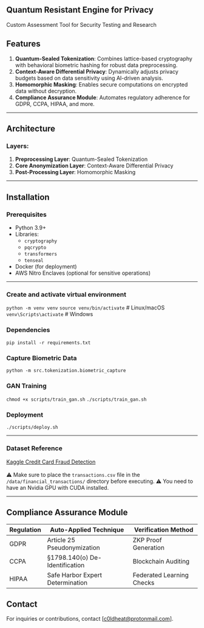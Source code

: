 ## Quantum Resistant Engine for Privacy
Custom Assessment Tool for Security Testing and Research

## Features
1. **Quantum-Sealed Tokenization**: Combines lattice-based cryptography with behavioral biometric hashing for robust data preprocessing.
2. **Context-Aware Differential Privacy**: Dynamically adjusts privacy budgets based on data sensitivity using AI-driven analysis.
3. **Homomorphic Masking**: Enables secure computations on encrypted data without decryption.
4. **Compliance Assurance Module**: Automates regulatory adherence for GDPR, CCPA, HIPAA, and more.

---

## Architecture
### Layers:
1. **Preprocessing Layer**: Quantum-Sealed Tokenization
2. **Core Anonymization Layer**: Context-Aware Differential Privacy
3. **Post-Processing Layer**: Homomorphic Masking

---

## Installation

### Prerequisites
- Python 3.9+
- Libraries:
  - `cryptography`
  - `pqcrypto`
  - `transformers`
  - `tenseal`
- Docker (for deployment)
- AWS Nitro Enclaves (optional for sensitive operations)

---

### Create and activate virtual environment
`python -m venv venv`
`source venv/bin/activate`  # Linux/macOS
`venv\Scripts\activate`  # Windows

### Dependencies
`pip install -r requirements.txt`

### Capture Biometric Data
`python -m src.tokenization.biometric_capture`

### GAN Training
`chmod +x scripts/train_gan.sh`
`./scripts/train_gan.sh`

### Deployment
`./scripts/deploy.sh`

---

### Dataset Reference
[Kaggle Credit Card Fraud Detection](https://www.kaggle.com/datasets/mlg-ulb/creditcardfraud) <br> <br>
⚠️ Make sure to place the `transactions.csv` file in the `/data/financial_transactions/` directory before executing.
⚠️ You need to have an Nvidia GPU with CUDA installed.

---

## Compliance Assurance Module

| Regulation | Auto-Applied Technique          | Verification Method       |
|------------|---------------------------------|---------------------------|
| GDPR       | Article 25 Pseudonymization     | ZKP Proof Generation      |
| CCPA       | §1798.140(o) De-Identification | Blockchain Auditing       |
| HIPAA      | Safe Harbor Expert Determination | Federated Learning Checks |

## Contact
For inquiries or contributions, contact [c0ldheat@protonmail.com].
